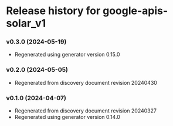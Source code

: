 # Release history for google-apis-solar_v1

### v0.3.0 (2024-05-19)

* Regenerated using generator version 0.15.0

### v0.2.0 (2024-05-05)

* Regenerated from discovery document revision 20240430

### v0.1.0 (2024-04-07)

* Regenerated from discovery document revision 20240327
* Regenerated using generator version 0.14.0

